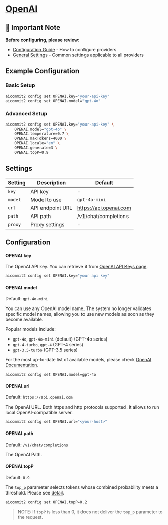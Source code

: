 # <a href="https://openai.com/" target="_blank">OpenAI</a>

## 📌 Important Note

**Before configuring, please review:**

- [Configuration Guide](../../README.md#configuration) - How to configure providers
- [General Settings](../../README.md#general-settings) - Common settings applicable to all providers

## Example Configuration

### Basic Setup

```sh
aicommit2 config set OPENAI.key="your-api-key"
aicommit2 config set OPENAI.model="gpt-4o"
```

### Advanced Setup

```sh
aicommit2 config set OPENAI.key="your-api-key" \
    OPENAI.model="gpt-4o" \
    OPENAI.temperature=0.7 \
    OPENAI.maxTokens=4000 \
    OPENAI.locale="en" \
    OPENAI.generate=3 \
    OPENAI.topP=0.9
```

## Settings

| Setting | Description      | Default                |
| ------- | ---------------- | ---------------------- |
| `key`   | API key          | -                      |
| `model` | Model to use     | `gpt-4o-mini`          |
| `url`   | API endpoint URL | https://api.openai.com |
| `path`  | API path         | /v1/chat/completions   |
| `proxy` | Proxy settings   | -                      |

## Configuration

#### OPENAI.key

The OpenAI API key. You can retrieve it from [OpenAI API Keys page](https://platform.openai.com/account/api-keys).

```sh
aicommit2 config set OPENAI.key="your api key"
```

#### OPENAI.model

Default: `gpt-4o-mini`

You can use any OpenAI model name. The system no longer validates specific model names, allowing you to use new models as soon as they become available.

Popular models include:
- `gpt-4o`, `gpt-4o-mini` (default) (GPT-4o series)
- `gpt-4-turbo`, `gpt-4` (GPT-4 series)
- `gpt-3.5-turbo` (GPT-3.5 series)

For the most up-to-date list of available models, please check [OpenAI Documentation](https://platform.openai.com/docs/models/model-endpoint-compatibility).

```sh
aicommit2 config set OPENAI.model=gpt-4o
```

#### OPENAI.url

Default: `https://api.openai.com`

The OpenAI URL. Both https and http protocols supported. It allows to run local OpenAI-compatible server.

```sh
aicommit2 config set OPENAI.url="<your-host>"
```

#### OPENAI.path

Default: `/v1/chat/completions`

The OpenAI Path.

#### OPENAI.topP

Default: `0.9`

The `top_p` parameter selects tokens whose combined probability meets a threshold. Please see [detail](https://platform.openai.com/docs/api-reference/chat/create#chat-create-top_p).

```sh
aicommit2 config set OPENAI.topP=0.2
```

> NOTE: If `topP` is less than 0, it does not deliver the `top_p` parameter to the request.
